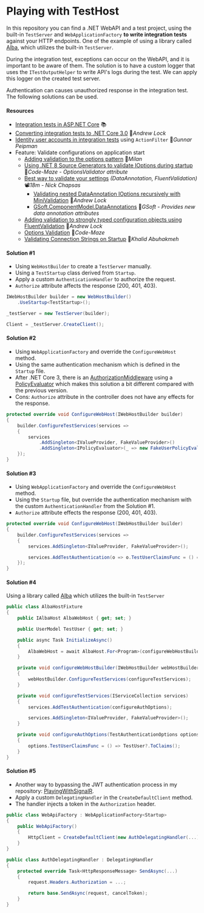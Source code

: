 # Playing with TestHost

In this repository you can find a .NET WebAPI and a test project, using the built-in `TestServer` and `WebApplicationFactory` **to write integration tests** against your HTTP endpoints. One of the example of using a library called [Alba](https://jasperfx.github.io/alba), which utilizes the built-in `TestServer`.

During the integration test, exceptions can occur on the WebAPI, and it is important to be aware of them. The solution is to have a custom logger that uses the `ITestOutputHelper` to write API's logs during the test. We can apply this logger on the created test server.

Authentication can causes unauthorized response in the integration test. The following solutions can be used.

#### Resources
- [Integration tests in ASP.NET Core](https://docs.microsoft.com/en-us/aspnet/core/test/integration-tests) 📚
- [Converting integration tests to .NET Core 3.0](https://andrewlock.net/converting-integration-tests-to-net-core-3) 📓*Andrew Lock*
- [Identity user accounts in integration tests](https://gunnarpeipman.com/testing/aspnet-core-identity-integration-tests/) using `ActionFilter` 📓*Gunnar Peipman*
- Feature: Validate configurations on application start
  - [Adding validation to the options pattern](https://www.milanjovanovic.tech/blog/adding-validation-to-the-options-pattern-in-asp-net-core) 📓*Milan*
  - [Using .NET 8 Source Generators to validate IOptions during startup](https://code-maze.com/aspnetcore-using-source-generators-to-validate-ioptions) 📓*Code-Maze - OptionsValidator attribute*
  - [Best way to validate your settings](https://youtu.be/jblRYDMTtvg) *(DataAnnotation, FluentValidation)* 📽️*18m - Nick Chapsas*
    - [Validating nested DataAnnotation IOptions recursively with MiniValidation](https://andrewlock.net/validating-nested-dataannotation-options-recursively-with-minivalidation) 📓*Andrew Lock*
    - [GSoft.ComponentModel.DataAnnotations](https://github.com/gsoft-inc/gsoft-componentmodel-dataannotations) 👤*GSoft - Provides new data annotation attributes*
  - [Adding validation to strongly typed configuration objects using FluentValidation](https://andrewlock.net/adding-validation-to-strongly-typed-configuration-objects-using-flentvalidation/) 📓*Andrew Lock*
  - [Options Validation](https://code-maze.com/aspnet-configuration-options-validation/) 📓*Code-Maze*
  - [Validating Connection Strings on Startup](https://khalidabuhakmeh.com/validating-connection-strings-on-dotnet-startup) 📓*Khalid Abuhakmeh*

#### Solution #1

- Using `WebHostBuilder` to create a `TestServer` manually.
- Using a `TestStartup` class derived from `Startup`.
- Apply a custom `AuthenticationHandler` to authorize the request.
- `Authorize` attribute affects the response (200, 401, 403).

```csharp
IWebHostBuilder builder = new WebHostBuilder()
    .UseStartup<TestStartup>();

_testServer = new TestServer(builder);

Client = _testServer.CreateClient();
```

#### Solution #2

- Using `WebApplicationFactory` and override the `ConfigureWebHost` method.
- Using the same authentication mechanism which is defined in the `Startup` file.
- After .NET Core 3, there is an [AuthorizationMiddleware](https://github.com/aspnet/AspNetCore/blob/master/src/Security/Authorization/Policy/src/AuthorizationMiddleware.cs) using a [PolicyEvaluator](https://github.com/aspnet/AspNetCore/blob/master/src/Security/Authorization/Policy/src/PolicyEvaluator.cs) which makes this solution a bit different compared with the previous version.
- Cons: `Authorize` attribute in the controller does not have any effects for the response.

```csharp
protected override void ConfigureWebHost(IWebHostBuilder builder)
{
    builder.ConfigureTestServices(services =>
    {
        services
            .AddSingleton<IValueProvider, FakeValueProvider>()
            .AddSingleton<IPolicyEvaluator>(_ => new FakeUserPolicyEvaluator(() => TestUser?.ToClaims()));
    });
}
```

#### Solution #3

- Using `WebApplicationFactory` and override the `ConfigureWebHost` method.
- Using the `Startup` file, but override the authentication mechanism with the custom `AuthenticationHandler` from the Solution #1.
- `Authorize` attribute effects the response (200, 401, 403).

```csharp
protected override void ConfigureWebHost(IWebHostBuilder builder)
{
    builder.ConfigureTestServices(services =>
    {
        services.AddSingleton<IValueProvider, FakeValueProvider>();

        services.AddTestAuthentication(o => o.TestUserClaimsFunc = () => TestUser?.ToClaims());
    });
}
```

#### Solution #4

Using a library called [Alba](https://jasperfx.github.io/alba) which utilizes the built-in `TestServer` 

```csharp
public class AlbaHostFixture
{
    public IAlbaHost AlbaWebHost { get; set; }

    public UserModel TestUser { get; set; }

    public async Task InitializeAsync()
    {
        AlbaWebHost = await AlbaHost.For<Program>(configureWebHostBuilder);
    }

    private void configureWebHostBuilder(IWebHostBuilder webHostBuilder)
    {
        webHostBuilder.ConfigureTestServices(configureTestServices);
    }

    private void configureTestServices(IServiceCollection services)
    {
        services.AddTestAuthentication(configureAuthOptions);

        services.AddSingleton<IValueProvider, FakeValueProvider>();
    }

    private void configureAuthOptions(TestAuthenticationOptions options)
    {
        options.TestUserClaimsFunc = () => TestUser?.ToClaims();
    }
}
```

#### Solution #5

- Another way to bypassing the JWT authentication process in my repository: [PlayingWithSignalR](https://github.com/19balazs86/PlayingWithSignalR).
- Apply a custom `DelegatingHandler` in the `CreateDefaultClient` method.
- The handler injects a token in the `Authorization` header.

```csharp
public class WebApiFactory : WebApplicationFactory<Startup>
{
    public WebApiFactory()
    {
        HttpClient = CreateDefaultClient(new AuthDelegatingHandler(...));
    }
}
```
```csharp
public class AuthDelegatingHandler : DelegatingHandler
{
    protected override Task<HttpResponseMessage> SendAsync(...)
    {
        request.Headers.Authorization = ...;

        return base.SendAsync(request, cancelToken);
    }
}
```
